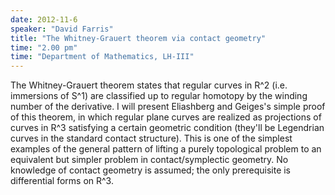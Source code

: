 ```yaml
---
date: 2012-11-6
speaker: "David Farris"
title: "The Whitney-Grauert theorem via contact geometry"
time: "2.00 pm" 
time: "Department of Mathematics, LH-III"
---
```

The Whitney-Grauert theorem states that regular curves in R^2 (i.e. immersions of S^1) are classified up to regular homotopy by the winding number of the derivative. I will present Eliashberg and Geiges's simple proof of this theorem, in which regular plane curves are realized as projections of curves in R^3 satisfying a certain geometric condition (they'll be Legendrian curves in the standard contact structure). This is one of the simplest examples of the general pattern of lifting a purely topological problem to an equivalent but simpler problem in contact/symplectic geometry. No knowledge of contact geometry is assumed; the only prerequisite is differential forms on R^3.
